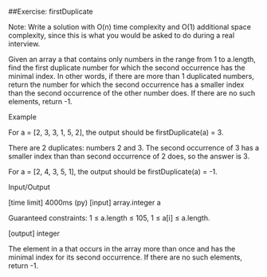 ##Exercise: firstDuplicate

Note: Write a solution with O(n) time complexity and O(1) additional space complexity, since this is what you would be asked to do during a real interview.

Given an array a that contains only numbers in the range from 1 to a.length, find the first duplicate number for which the second occurrence has the minimal index. In other words, if there are more than 1 duplicated numbers, return the number for which the second occurrence has a smaller index than the second occurrence of the other number does. If there are no such elements, return -1.

Example

For a = [2, 3, 3, 1, 5, 2], the output should be
firstDuplicate(a) = 3.

There are 2 duplicates: numbers 2 and 3. The second occurrence of 3 has a smaller index than than second occurrence of 2 does, so the answer is 3.

For a = [2, 4, 3, 5, 1], the output should be
firstDuplicate(a) = -1.

Input/Output

[time limit] 4000ms (py)
[input] array.integer a

Guaranteed constraints:
1 ≤ a.length ≤ 105,
1 ≤ a[i] ≤ a.length.

[output] integer

The element in a that occurs in the array more than once and has the minimal index for its second occurrence. If there are no such elements, return -1.